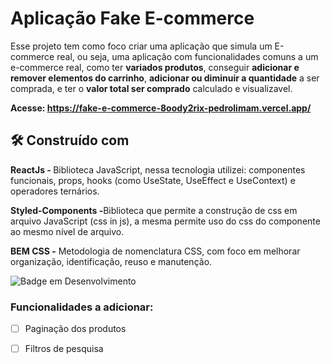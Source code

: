 # Aplicação Fake E-commerce

Esse projeto tem como foco criar uma aplicação que simula um E-commerce real, ou seja, uma aplicação com funcionalidades comuns a um e-commerce real, 
como ter <strong>variados produtos</strong>, conseguir <strong>adicionar e remover elementos do carrinho</strong>,
<strong>adicionar ou diminuir a quantidade</strong> a ser comprada, e ter o <strong>valor total ser comprado</strong> calculado e visualizavel.



<strong>Acesse: https://fake-e-commerce-8oody2rix-pedrolimam.vercel.app/ </strong>


## 🛠️ Construído com

<strong>ReactJs - </strong> Biblioteca JavaScript, nessa tecnologia utilizei: componentes funcionais, props, hooks (como UseState, UseEffect e UseContext) e operadores ternários.

<strong>Styled-Components -</strong>Biblioteca que permite a construção de css em arquivo JavaScript (css in js), a mesma permite uso do css do componente ao mesmo nível de arquivo.

<strong>BEM CSS -</strong> Metodologia de nomenclatura CSS, com foco em melhorar organização, identificação, reuso e manutenção.



![Badge em Desenvolvimento](http://img.shields.io/static/v1?label=STATUS&message=EM%20DESENVOLVIMENTO&color=GREEN&style=for-the-badge)

### Funcionalidades a adicionar:
- [ ] Paginação dos produtos
- [ ] Filtros de pesquisa

